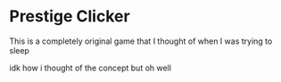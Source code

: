 # Prestige Clicker
This is a completely original game that I thought of when I was trying to sleep

idk how i thought of the concept but oh well

